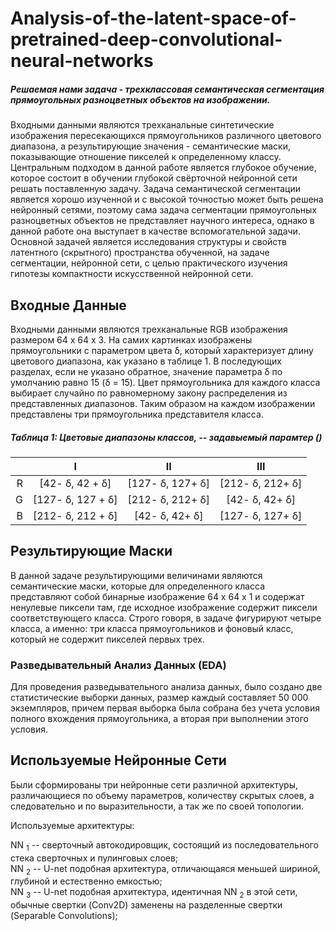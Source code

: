 # Analysis-of-the-latent-space-of-pretrained-deep-convolutional-neural-networks
##### Решаемая нами задача - трехклассовая семантическая сегментация прямоугольных разноцветных объектов на изображении.
Входными данными являются трехканальные синтетические изображения пересекающихся прямоугольников различного цветового диапазона, а результирующие значения - семантические маски, показывающие отношение пикселей к определенному классу. Центральным подходом в данной работе является глубокое обучение, которое состоит в обучении глубокой свёрточной нейронной сети решать поставленную задачу. 
Задача семантической сегментации является хорошо изученной и с высокой точностью может быть решена нейронный сетями, поэтому сама задача сегментации прямоугольных разноцветных объектов не представляет научного интереса, однако в данной работе она выступает в качестве вспомогательной задачи.
Основной задачей является исследования структуры и свойств латентного (скрытного) пространства обученной, на задаче сегментации, нейронной сети, с целью практического изучения гипотезы компактности искусственной нейронной сети.

## Входные Данные
Входными данными являются трехканальные RGB изображения размером 64 х 64 х 3. На самих картинках изображены прямоугольники с параметром цвета &delta;, который характеризует длину цветового диапазона, как указано в таблице 1. В последующих разделах, если не указано обратное, значение параметра &delta; по умолчанию равно 15 (&delta; = 15). Цвет прямоугольника для каждого класса выбирает случайно по равномерному закону распределения из представленных диапазонов. Таким образом на каждом изображении представлены три прямоугольника представителя класса. 
##### Таблица 1: Цветовые диапазоны классов, -- задавыемый парамтер ()   
|               |       I       |          II        |  III        | 
|--------------:| :-----------: |:------------------:| :----------:|
|       R       | [42- &delta;, 42 + &delta;]  | [127- &delta;, 127+ &delta;]       | [212- &delta;, 212+ &delta;]|
|       G       | [127- &delta;, 127 + &delta;]  | [212- &delta;, 212+ &delta;]       | [42- &delta;, 42+ &delta;]|
|       B       | [212- &delta;, 212 + &delta;]  | [42- &delta;, 42+ &delta;]       | [127- &delta;, 127+ &delta;]|

## Результирующие Маски 
В данной задаче результирующими величинами являются семантические маски, которые для определенного класса представляют собой бинарные изображение 64 х 64 х 1 и содержат ненулевые пиксели там, где исходное изображение содержит пиксели соответствующего класса.  Строго говоря, в задаче фигурируют четыре класса, а именно: три класса прямоугольников и фоновый класс, который не содержит пикселей первых трех. 
### Разведывательный Анализ Данных (EDA)
Для проведения разведывательного анализа данных, было создано две статистические выборки данных, размер каждый составляет 50 000 экземпляров, причем первая выборка была собрана без учета условия полного вхождения прямоугольника, а вторая при выполнении этого условия.

## Используемые Нейронные Сети 
Были сформированы три нейронные сети различной архитектуры, различающиеся по объему параметров, количеству скрытых слоев, а следовательно и по выразительности, а так же по своей топологии.

Используемые архитектуры:

NN <sub>1</sub> -- сверточный автокодировщик, состоящий из последовательного стека сверточных и пулинговых слоев;  
NN <sub>2</sub> -- U-net подобная архитектура, отличающаяся меньшей шириной, глубиной и естественно емкостью;  
NN <sub>3</sub> -- U-net подобная архитектура, идентичная NN <sub>2</sub> в этой сети, обычные свертки (Conv2D) заменены на разделенные свертки (Separable Convolutions);













